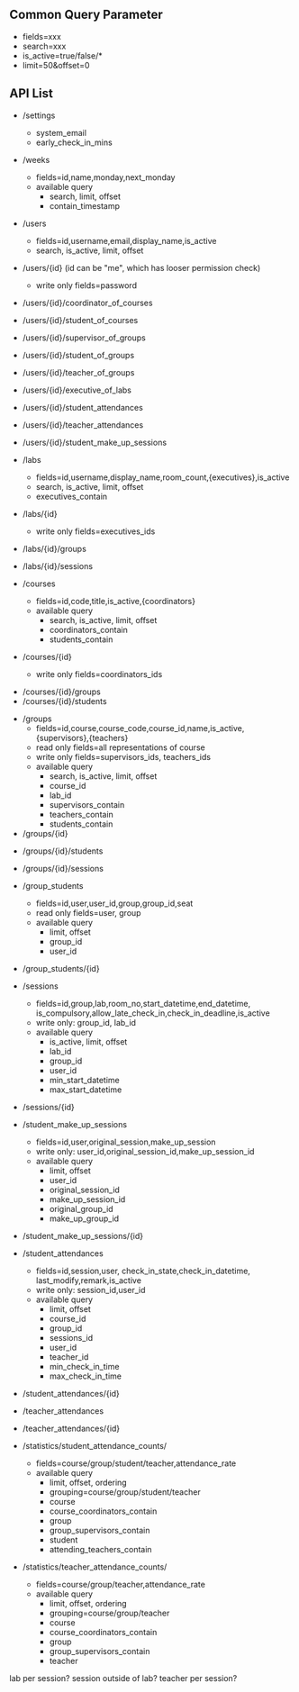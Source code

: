 ## Common Query Parameter
- fields=xxx
- search=xxx
- is_active=true/false/*
- limit=50&offset=0
## API List
- /settings
  - system_email
  - early_check_in_mins

- /weeks
  - fields=id,name,monday,next_monday
  - available query
    - search, limit, offset
    - contain_timestamp

- /users
  - fields=id,username,email,display_name,is_active
  - search, is_active, limit, offset
- /users/{id} (id can be "me", which has looser permission check)
  - write only fields=password
- /users/{id}/coordinator_of_courses
- /users/{id}/student_of_courses
<!-- - /users/{id}/teacher_of_courses -->
- /users/{id}/supervisor_of_groups
- /users/{id}/student_of_groups
- /users/{id}/teacher_of_groups
- /users/{id}/executive_of_labs
- /users/{id}/student_attendances
- /users/{id}/teacher_attendances
- /users/{id}/student_make_up_sessions


- /labs
  - fields=id,username,display_name,room_count,{executives},is_active
  - search, is_active, limit, offset
  - executives_contain
- /labs/{id}
  - write only fields=executives_ids
<!-- - /labs/{id}/executives -->
<!-- - /labs/{id}/executives/{id} -->
- /labs/{id}/groups
- /labs/{id}/sessions


- /courses
  - fields=id,code,title,is_active,{coordinators}
  - available query
    - search, is_active, limit, offset
    - coordinators_contain
    - students_contain
- /courses/{id}
  - write only fields=coordinators_ids
<!-- - /courses/{id}/coordinators -->
<!-- - /courses/{id}/coordinators/{id} -->
- /courses/{id}/groups
- /courses/{id}/students
<!-- - /courses/{id}/teachers -->


- /groups
  - fields=id,course,course_code,course_id,name,is_active,{supervisors},{teachers}
  - read only fields=all representations of course
  - write only fields=supervisors_ids, teachers_ids
  - available query
    - search, is_active, limit, offset
    - course_id
    - lab_id
    - supervisors_contain
    - teachers_contain
    - students_contain
- /groups/{id}
<!-- - /groups/{id}/supervisors -->
<!-- - /groups/{id}/supervisors/{id} -->
<!-- - /groups/{id}/teachers -->
<!-- - /groups/{id}/teachers/{id} -->
- /groups/{id}/students
- /groups/{id}/sessions

- /group_students
  - fields=id,user,user_id,group,group_id,seat
  - read only fields=user, group
  - available query
    - limit, offset
    - group_id
    - user_id
- /group_students/{id}


- /sessions
  - fields=id,group,lab,room_no,start_datetime,end_datetime,
           is_compulsory,allow_late_check_in,check_in_deadline,is_active
  - write only: group_id, lab_id
  - available query
    - is_active, limit, offset
    - lab_id
    - group_id
    - user_id
    - min_start_datetime
    - max_start_datetime
- /sessions/{id}

- /student_make_up_sessions
  - fields=id,user,original_session,make_up_session
  - write only: user_id,original_session_id,make_up_session_id
  - available query
    - limit, offset
    - user_id
    - original_session_id
    - make_up_session_id
    - original_group_id
    - make_up_group_id
- /student_make_up_sessions/{id}


- /student_attendances
  - fields=id,session,user,
           check_in_state,check_in_datetime,
           last_modify,remark,is_active
  - write only: session_id,user_id
  - available query
    - limit, offset
    - course_id
    - group_id
    - sessions_id
    - user_id
    - teacher_id
    - min_check_in_time
    - max_check_in_time
- /student_attendances/{id}
- /teacher_attendances
- /teacher_attendances/{id}


- /statistics/student_attendance_counts/
  - fields=course/group/student/teacher,attendance_rate
  - available query
    - limit, offset, ordering
    - grouping=course/group/student/teacher
    - course
    - course_coordinators_contain
    - group
    - group_supervisors_contain
    - student
    - attending_teachers_contain


- /statistics/teacher_attendance_counts/
  - fields=course/group/teacher,attendance_rate
  - available query
    - limit, offset, ordering
    - grouping=course/group/teacher
    - course
    - course_coordinators_contain
    - group
    - group_supervisors_contain
    - teacher

lab per session? session outside of lab?
teacher per session?